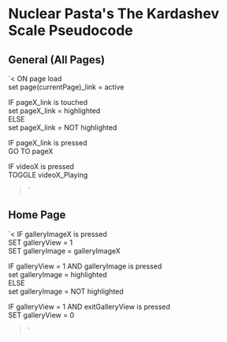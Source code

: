 # Nuclear Pasta's The Kardashev Scale Pseudocode

## General (All Pages)

`<
ON page load	 
  	set page(currentPage)_link = active

IF pageX_link is touched		 
	set pageX_link = highlighted	 
ELSE		 
	set pageX_link = NOT highlighted

IF pageX_link is pressed	 
  	GO TO pageX
  
IF videoX is pressed	 
	TOGGLE videoX_Playing
>`

## Home Page

`<
IF galleryImageX is pressed	 
	SET galleryView = 1	 
	SET galleryImage = galleryImageX
  
IF galleryView = 1 AND galleryImage is pressed	 
	set galleryImage = highlighted	 
ELSE	 
	set galleryImage = NOT highlighted
  
IF galleryView = 1 AND exitGalleryView is pressed	 
	SET galleryView = 0
>`
